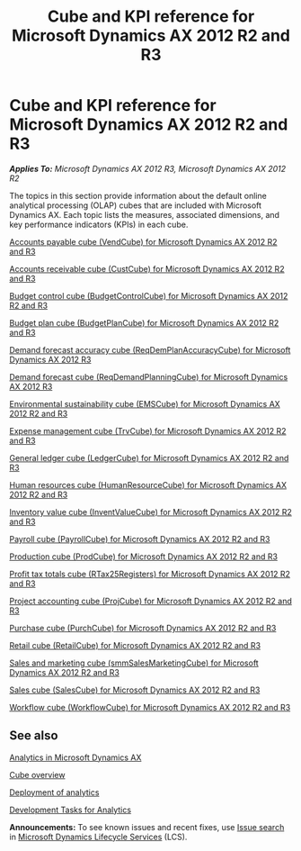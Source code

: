 ﻿---
title: Cube and KPI reference for Microsoft Dynamics AX 2012 R2 and R3
TOCTitle: Cube and KPI reference for Microsoft Dynamics AX 2012 R2 and R3
ms:assetid: 007c8ac5-f179-40c9-8d87-f9f469ff410d
ms:mtpsurl: https://technet.microsoft.com/en-us/library/JJ710378(v=AX.60)
ms:contentKeyID: 49384270
ms.date: 07/22/2014
mtps_version: v=AX.60
---

# Cube and KPI reference for Microsoft Dynamics AX 2012 R2 and R3 


_**Applies To:** Microsoft Dynamics AX 2012 R3, Microsoft Dynamics AX 2012 R2_

The topics in this section provide information about the default online analytical processing (OLAP) cubes that are included with Microsoft Dynamics AX. Each topic lists the measures, associated dimensions, and key performance indicators (KPIs) in each cube.

[Accounts payable cube (VendCube) for Microsoft Dynamics AX 2012 R2 and R3](accounts-payable-cube-vendcube-for-microsoft-dynamics-ax-2012-r2-and-r3.md)

[Accounts receivable cube (CustCube) for Microsoft Dynamics AX 2012 R2 and R3](accounts-receivable-cube-custcube-for-microsoft-dynamics-ax-2012-r2-and-r3.md)

[Budget control cube (BudgetControlCube) for Microsoft Dynamics AX 2012 R2 and R3](budget-control-cube-budgetcontrolcube-for-microsoft-dynamics-ax-2012-r2-and-r3.md)

[Budget plan cube (BudgetPlanCube) for Microsoft Dynamics AX 2012 R2 and R3](budget-plan-cube-budgetplancube-for-microsoft-dynamics-ax-2012-r2-and-r3.md)

[Demand forecast accuracy cube (ReqDemPlanAccuracyCube) for Microsoft Dynamics AX 2012 R3](demand-forecast-accuracy-cube-reqdemplanaccuracycube-for-microsoft-dynamics-ax-2012-r3.md)

[Demand forecast cube (ReqDemandPlanningCube) for Microsoft Dynamics AX 2012 R3](demand-forecast-cube-reqdemandplanningcube-for-microsoft-dynamics-ax-2012-r3.md)

[Environmental sustainability cube (EMSCube) for Microsoft Dynamics AX 2012 R2 and R3](environmental-sustainability-cube-emscube-for-microsoft-dynamics-ax-2012-r2-and-r3.md)

[Expense management cube (TrvCube) for Microsoft Dynamics AX 2012 R2 and R3](expense-management-cube-trvcube-for-microsoft-dynamics-ax-2012-r2-and-r3.md)

[General ledger cube (LedgerCube) for Microsoft Dynamics AX 2012 R2 and R3](general-ledger-cube-ledgercube-for-microsoft-dynamics-ax-2012-r2-and-r3.md)

[Human resources cube (HumanResourceCube) for Microsoft Dynamics AX 2012 R2 and R3](human-resources-cube-humanresourcecube-for-microsoft-dynamics-ax-2012-r2-and-r3.md)

[Inventory value cube (InventValueCube) for Microsoft Dynamics AX 2012 R2 and R3](inventory-value-cube-inventvaluecube-for-microsoft-dynamics-ax-2012-r2-and-r3.md)

[Payroll cube (PayrollCube) for Microsoft Dynamics AX 2012 R2 and R3](payroll-cube-payrollcube-for-microsoft-dynamics-ax-2012-r2-and-r3.md)

[Production cube (ProdCube) for Microsoft Dynamics AX 2012 R2 and R3](production-cube-prodcube-for-microsoft-dynamics-ax-2012-r2-and-r3.md)

[Profit tax totals cube (RTax25Registers) for Microsoft Dynamics AX 2012 R2 and R3](profit-tax-totals-cube-rtax25registers-for-microsoft-dynamics-ax-2012-r2-and-r3.md)

[Project accounting cube (ProjCube) for Microsoft Dynamics AX 2012 R2 and R3](project-accounting-cube-projcube-for-microsoft-dynamics-ax-2012-r2-and-r3.md)

[Purchase cube (PurchCube) for Microsoft Dynamics AX 2012 R2 and R3](purchase-cube-purchcube-for-microsoft-dynamics-ax-2012-r2-and-r3.md)

[Retail cube (RetailCube) for Microsoft Dynamics AX 2012 R2 and R3](retail-cube-retailcube-for-microsoft-dynamics-ax-2012-r2-and-r3.md)

[Sales and marketing cube (smmSalesMarketingCube) for Microsoft Dynamics AX 2012 R2 and R3](sales-and-marketing-cube-smmsalesmarketingcube-for-microsoft-dynamics-ax-2012-r2-and-r3.md)

[Sales cube (SalesCube) for Microsoft Dynamics AX 2012 R2 and R3](sales-cube-salescube-for-microsoft-dynamics-ax-2012-r2-and-r3.md)

[Workflow cube (WorkflowCube) for Microsoft Dynamics AX 2012 R2 and R3](workflow-cube-workflowcube-for-microsoft-dynamics-ax-2012-r2-and-r3.md)

## See also

[Analytics in Microsoft Dynamics AX](analytics-in-microsoft-dynamics-ax.md)

[Cube overview](cube-overview.md)

[Deployment of analytics](deployment-of-analytics.md)

[Development Tasks for Analytics](development-tasks-for-analytics.md)

  
**Announcements:** To see known issues and recent fixes, use [Issue search](http://go.microsoft.com/fwlink/?linkid=389258) in [Microsoft Dynamics Lifecycle Services](http://go.microsoft.com/fwlink/?linkid=306505) (LCS).

